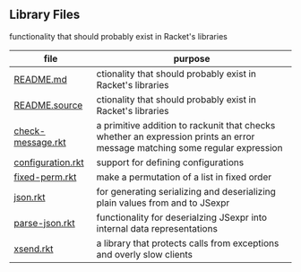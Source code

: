 ## Library Files 

functionality that should probably exist in Racket's libraries	 	    

| file | purpose |
|--------------------- | ------- |
| [README.md](README.md) | ctionality that should probably exist in Racket's libraries | 
| [README.source](README.source) | ctionality that should probably exist in Racket's libraries | 
| [check-message.rkt](check-message.rkt) | a primitive addition to rackunit that checks whether an expression prints an error message matching some regular expression | 
| [configuration.rkt](configuration.rkt) | support for defining configurations | 
| [fixed-perm.rkt](fixed-perm.rkt) | make a permutation of a list in fixed order | 
| [json.rkt](json.rkt) | for generating serializing and deserializing plain values from and to JSexpr | 
| [parse-json.rkt](parse-json.rkt) | functionality for deserialzing JSexpr into internal data representations | 
| [xsend.rkt](xsend.rkt) | a library that protects calls from exceptions and overly slow clients | 
